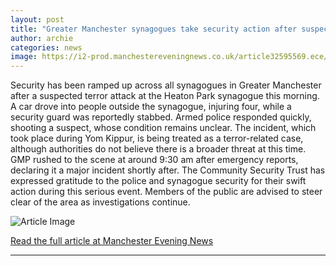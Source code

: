 ```yaml
---
layout: post
title: "Greater Manchester synagogues take security action after suspected terror attack"
author: archie
categories: news
image: https://i2-prod.manchestereveningnews.co.uk/article32595569.ece/ALTERNATES/s1200/0_021025policeincident7.jpg
---
```

Security has been ramped up across all synagogues in Greater Manchester after a suspected terror attack at the Heaton Park synagogue this morning. A car drove into people outside the synagogue, injuring four, while a security guard was reportedly stabbed. Armed police responded quickly, shooting a suspect, whose condition remains unclear. The incident, which took place during Yom Kippur, is being treated as a terror-related case, although authorities do not believe there is a broader threat at this time. GMP rushed to the scene at around 9:30 am after emergency reports, declaring it a major incident shortly after. The Community Security Trust has expressed gratitude to the police and synagogue security for their swift action during this serious event. Members of the public are advised to steer clear of the area as investigations continue.

![Article Image](https://i2-prod.manchestereveningnews.co.uk/article32595569.ece/ALTERNATES/s1200/0_021025policeincident7.jpg)

[Read the full article at Manchester Evening News](https://www.manchestereveningnews.co.uk/news/greater-manchester-news/manchester-synagogue-attack-stabbing-terror-32595352)

---
